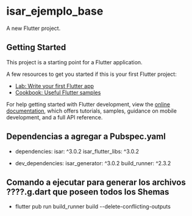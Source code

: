 # isar_ejemplo_base

A new Flutter project.

## Getting Started

This project is a starting point for a Flutter application.

A few resources to get you started if this is your first Flutter project:

- [Lab: Write your first Flutter app](https://docs.flutter.dev/get-started/codelab)
- [Cookbook: Useful Flutter samples](https://docs.flutter.dev/cookbook)

For help getting started with Flutter development, view the
[online documentation](https://docs.flutter.dev/), which offers tutorials,
samples, guidance on mobile development, and a full API reference.

## Dependencias a agregar a Pubspec.yaml

- dependencies:
  isar: ^3.0.2
  isar_flutter_libs: ^3.0.2

- dev_dependencies:
  isar_generator: ^3.0.2
  build_runner: ^2.3.2

## Comando a ejecutar para generar los archivos ????.g.dart que poseen todos los Shemas

- flutter pub run build_runner build --delete-conflicting-outputs
